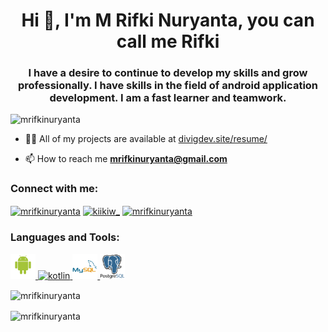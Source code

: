 <h1 align="center">Hi 👋, I'm M Rifki Nuryanta, you can call me Rifki</h1>
<h3 align="center">I have a desire to continue to develop my skills and grow professionally. I have skills in the field of android application development. I am a fast learner and teamwork.</h3>

<p align="left"> <img src="https://komarev.com/ghpvc/?username=mrifkinuryanta&label=Profile%20views&color=0e75b6&style=flat" alt="mrifkinuryanta" /> </p>

- 👨‍💻 All of my projects are available at [divigdev.site/resume/](divigdev.site/resume/)

- 📫 How to reach me **mrifkinuryanta@gmail.com**

<h3 align="left">Connect with me:</h3>
<p align="left">
<a href="https://linkedin.com/in/mrifkinuryanta" target="blank"><img align="center" src="https://raw.githubusercontent.com/rahuldkjain/github-profile-readme-generator/master/src/images/icons/Social/linked-in-alt.svg" alt="mrifkinuryanta" height="30" width="40" /></a>
<a href="https://instagram.com/kiikiw_" target="blank"><img align="center" src="https://raw.githubusercontent.com/rahuldkjain/github-profile-readme-generator/master/src/images/icons/Social/instagram.svg" alt="kiikiw_" height="30" width="40" /></a>
<a href="https://www.hackerrank.com/mrifkinuryanta" target="blank"><img align="center" src="https://raw.githubusercontent.com/rahuldkjain/github-profile-readme-generator/master/src/images/icons/Social/hackerrank.svg" alt="mrifkinuryanta" height="30" width="40" /></a>
</p>

<h3 align="left">Languages and Tools:</h3>
<p align="left"> <a href="https://developer.android.com" target="_blank" rel="noreferrer"> <img src="https://raw.githubusercontent.com/devicons/devicon/master/icons/android/android-original-wordmark.svg" alt="android" width="40" height="40"/> </a> <a href="https://kotlinlang.org" target="_blank" rel="noreferrer"> <img src="https://www.vectorlogo.zone/logos/kotlinlang/kotlinlang-icon.svg" alt="kotlin" width="40" height="40"/> </a> <a href="https://www.mysql.com/" target="_blank" rel="noreferrer"> <img src="https://raw.githubusercontent.com/devicons/devicon/master/icons/mysql/mysql-original-wordmark.svg" alt="mysql" width="40" height="40"/> </a> <a href="https://www.postgresql.org" target="_blank" rel="noreferrer"> <img src="https://raw.githubusercontent.com/devicons/devicon/master/icons/postgresql/postgresql-original-wordmark.svg" alt="postgresql" width="40" height="40"/> </a> </p>

<p><img align="center" src="https://github-readme-stats.vercel.app/api/top-langs?username=mrifkinuryanta&show_icons=true&locale=en&layout=compact" alt="mrifkinuryanta" /></p>

<p><img align="center" src="https://github-readme-streak-stats.herokuapp.com/?user=mrifkinuryanta&" alt="mrifkinuryanta" /></p>
